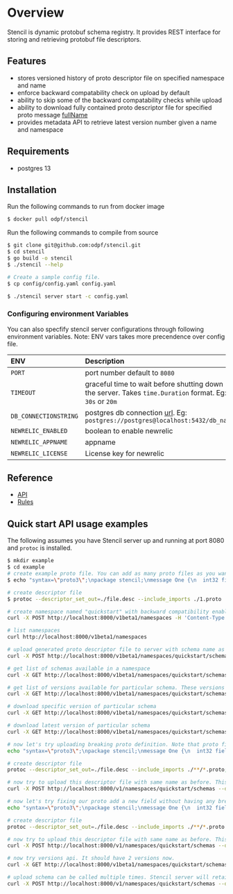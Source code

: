 # Overview

Stencil is dynamic protobuf schema registry. It provides REST interface for storing and retrieving protobuf file descriptors.

## Features

- stores versioned history of proto descriptor file on specified namespace and name
- enforce backward compatability check on upload by default
- ability to skip some of the backward compatability checks while upload
- ability to download fully contained proto descriptor file for specified proto message [fullName](https://pkg.go.dev/google.golang.org/protobuf@v1.27.1/reflect/protoreflect#FullName)
- provides metadata API to retrieve latest version number given a name and namespace

## Requirements

- postgres 13

## Installation

Run the following commands to run from docker image

```bash
$ docker pull odpf/stencil
```

Run the following commands to compile from source

```bash
$ git clone git@github.com:odpf/stencil.git
$ cd stencil
$ go build -o stencil
$ ./stencil --help

# Create a sample config file.
$ cp config/config.yaml config.yaml

$ ./stencil server start -c config.yaml

```

### Configuring environment Variables

You can also specfify stencil server configurations through following environment variables.
Note: ENV vars takes more precendence over config file.

| ENV                   | Description                                                                                                                                            |
| :-------------------- | :----------------------------------------------------------------------------------------------------------------------------------------------------- |
| `PORT`                | port number default to `8080`                                                                                                                          |
| `TIMEOUT`             | graceful time to wait before shutting down the server. Takes `time.Duration` format. Eg: `30s` or `20m`                                                |
| `DB_CONNECTIONSTRING` | postgres db connection [url](https://www.postgresql.org/docs/11/libpq-connect.html#LIBPQ-CONNSTRING). Eg: `postgres://postgres@localhost:5432/db_name` |
| `NEWRELIC_ENABLED`    | boolean to enable newrelic                                                                                                                             |
| `NEWRELIC_APPNAME`    | appname                                                                                                                                                |
| `NEWRELIC_LICENSE`    | License key for newrelic                                                                                                                               |

## Reference

- [API](./api.md)
- [Rules](./rules.md)

## Quick start API usage examples

The following assumes you have Stencil server up and running at port 8080 and `protoc` is installed.

```bash
$ mkdir example
$ cd example
# create example proto file. You can add as many proto files as you want.
$ echo "syntax=\"proto3\";\npackage stencil;\nmessage One {\n  int32 field_one = 1;\n}" > 1.proto

# create descriptor file
$ protoc --descriptor_set_out=./file.desc --include_imports ./1.proto

# create namespace named "quickstart" with backward compatibility enabled
curl -X POST http://localhost:8000/v1beta1/namespaces -H 'Content-Type: application/json' -d '{"id": "quickstart", "format": "FORMAT_PROTOBUF", "compatibility": "COMPATIBILITY_BACKWARD", "description": "This field can be used to store namespace description"}'

# list namespaces
curl http://localhost:8000/v1beta1/namespaces

# upload generated proto descriptor file to server with schema name as `example` under `quickstart` namespace.
curl -X POST http://localhost:8000/v1beta1/namespaces/quickstart/schemas/example --data-binary "@file.desc"

# get list of schemas available in a namespace
curl -X GET http://localhost:8000/v1beta1/namespaces/quickstart/schemas

# get list of versions available for particular schema. These versions are auto generated. Version numbers managed by stencil.
curl -X GET http://localhost:8000/v1beta1/namespaces/quickstart/schemas/example/versions

# download specific version of particular schema
curl -X GET http://localhost:8000/v1beta1/namespaces/quickstart/schemas/example/versions/1

# download latest version of particular schema
curl -X GET http://localhost:8000/v1beta1/namespaces/quickstart/schemas/example;

# now let's try uploading breaking proto definition. Note that proto field number has changed from 1 to 2.
echo "syntax=\"proto3\";\npackage stencil;\nmessage One {\n  int32 field_one = 2;\n}" > one.proto;

# create descriptor file
protoc --descriptor_set_out=./file.desc --include_imports ./**/*.proto;

# now try to upload this descriptor file with same name as before. This call should fail, giving you reason it has failed.
curl -X POST http://localhost:8000/v1/namespaces/quickstart/schemas --data-binary "@file.desc";

# now let's try fixing our proto add a new field without having any breaking changes.
echo "syntax=\"proto3\";\npackage stencil;\nmessage One {\n  int32 field_one = 1;\nint32 field_two = 2;\n}" > one.proto;

# create descriptor file
protoc --descriptor_set_out=./file.desc --include_imports ./**/*.proto

# now try to upload this descriptor file with same name as before. This call should succeed
curl -X POST http://localhost:8000/v1/namespaces/quickstart/schemas --data-binary "@file.desc"

# now try versions api. It should have 2 versions now.
curl -X GET http://localhost:8000/v1beta1/namespaces/quickstart/schemas/example/versions

# upload schema can be called multiple times. Stencil server will retain old version if it's already uploaded. This call won't create new version again. You can verify by using versions API again.
curl -X POST http://localhost:8000/v1/namespaces/quickstart/schemas --data-binary "@file.desc"
```
